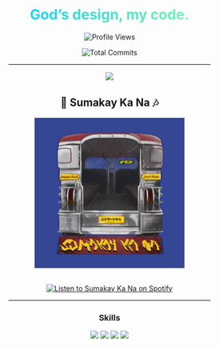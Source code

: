 <div align="center">

<h1 style="background: linear-gradient(to right, #00C9FF, #92FE9D); -webkit-background-clip: text; color: transparent;">
  God’s design, my code.
</h1>

<!-- Profile Views -->

![Profile Views](https://komarev.com/ghpvc/?username=YourGitHubUsername&color=green)

<!-- Total Commits Across All Repositories -->

![Total Commits](https://github-readme-stats.vercel.app/api?username=jerkgrub&count_private=true&show_icons=true&include_all_commits=true&theme=radical)

<hr style="border: 1px solid #eaeaea; width: 80%;">

<div align="center">
  <img src="https://activity-graph.herokuapp.com/graph?username=jerkgrub&theme=react-dark&bg_color=20232a&hide_border=true">
</div>

<h2>🎵 Sumakay Ka Na 🎶</h2>

<!-- Display the cover art for Sumakay Ka Na -->
<div style="display: flex; flex-direction: column; align-items: center; gap: 2rem" >
<img src="./coverart.png" alt="Sumakay Ka Na Cover Art" width="300">

<a href="https://open.spotify.com/artist/1XUjTPGaD0a6GllY8F7gY2" target="_blank">
  <img src="https://img.shields.io/badge/Listen%20on-Spotify-green?style=for-the-badge&logo=spotify" alt="Listen to Sumakay Ka Na on Spotify">
</a>
</div>

<hr style="border: 1px solid #eaeaea; width: 80%;">

<!-- Additional Sections -->
<h3>Skills</h3>
<img src="https://img.shields.io/badge/-JavaScript-black?style=for-the-badge&logo=javascript">
<img src="https://img.shields.io/badge/-React-black?style=for-the-badge&logo=react">
<img src="https://img.shields.io/badge/-Node.js-black?style=for-the-badge&logo=node.js">
<img src="https://img.shields.io/badge/-MongoDB-black?style=for-the-badge&logo=mongodb">

</div>
